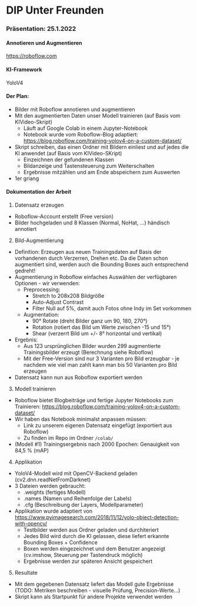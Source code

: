 # DIP Unter Freunden

### Präsentation: 25.1.2022

#### Annotieren und Augmentieren
https://roboflow.com

#### KI-Framework
YoloV4

#### Der Plan:
- Bilder mit Roboflow annotieren und augmentieren
- Mit den augmentierten Daten unser Modell trainieren (auf Basis vom KIVideo-Skript)
  - Läuft auf Google Colab in einem Jupyter-Notebook
  - Notebook wurde vom Roboflow-Blog adaptiert: https://blog.roboflow.com/training-yolov4-on-a-custom-dataset/
- Skript schreiben, das einen Ordner mit Bildern einliest und auf jedes die KI anwendet (auf Basis vom KIVideo-SKript)
  - Einzeichnen der gefundenen Klassen
  - Bildanzeige und Tastensteuerung zum Weiterschalten
  - Ergebnisse mitzählen und am Ende abspeichern zum Auswerten
- 1er griang

#### Dokumentation der Arbeit
1. Datensatz erzeugen
  - Roboflow-Account erstellt (Free version)
  - Bilder hochgeladen und 8 Klassen (Normal, NoHat, ...) händisch annotiert
2. Bild-Augmentierung
  - Definition: Erzeugen aus neuen Trainingsdaten auf Basis der vorhandenen durch Verzerren, Drehen etc. Da die Daten schon augmentiert sind, werden auch die Bounding Boxes auch entsprechend gedreht!
  - Augmentierung in Roboflow einfaches Auswählen der verfügbaren Optionen - wir verwenden:
    - Preprocessing:
      - Stretch to 208x208 Bildgröße
      - Auto-Adjust Contrast
      - Filter Null auf 5%, damit auch Fotos ohne Indy im Set vorkommen
    - Augmentation:
      - 90° Rotate (dreht Bilder ganz um 90, 180, 270°)
      - Rotation (rotiert das Bild um Werte zwischen -15 und 15°)
      - Shear (verzerrt Bild um +/- 8° horizontal und vertikal)
  - Ergebnis:
    - Aus 123 ursprünglichen Bilder wurden 299 augmentierte Trainingsbilder erzeugt (Berechnung siehe Roboflow)
    - Mit der Free-Version sind nur 3 Varianten pro Bild erzeugbar - je nachdem wie viel man zahlt kann man bis 50 Varianten pro Bild erzeugen
  - Datensatz kann nun aus Roboflow exportiert werden
3. Modell trainieren
  - Roboflow bietet Blogbeiträge und fertige Jupyter Notebooks zum Trainieren: https://blog.roboflow.com/training-yolov4-on-a-custom-dataset/
  - Wir haben das Notebook minimalst anpassen müssen:
    - Link zu unserem eigenen Datensatz eingefügt (exportiert aus Roboflow)
    - Zu finden im Repo im Ordner `/colab/`
  - (Modell #1) Trainingsergebnis nach 2000 Epochen: Genauigkeit von 84,5 % (mAP)
4. Applikation
  - YoloV4-Modell wird mit OpenCV-Backend geladen (cv2.dnn.readNetFromDarknet)
  - 3 Dateien werden gebraucht:
    - .weights (fertiges Modell)
    - .names (Namen und Reihenfolge der Labels)
    - .cfg (Beschreibung der Layers, Modellparameter)
  - Applikation wurde adaptiert von https://www.pyimagesearch.com/2018/11/12/yolo-object-detection-with-opencv/
    - Testbilder werden aus Ordner geladen und durchiteriert
    - Jedes Bild wird durch die KI gelassen, diese liefert erkannte Bounding Boxes + Confidence
    - Boxen werden eingezeichnet und dem Benutzer angezeigt (cv.imshow, Steuerung per Tastendruck möglich)
    - Ergebnisse werden zur späteren Ansicht gespeichert
5. Resultate
  - Mit dem gegebenen Datensatz liefert das Modell gute Ergebnisse (TODO: Metriken beschreiben - visuelle Prüfung, Precision-Werte...)
  - Skript kann als Startpunkt für andere Projekte verwendet werden

